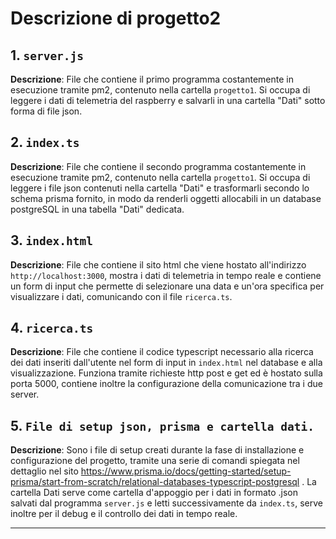 
# Descrizione di progetto2

## 1. `server.js`
**Descrizione**: File che contiene il primo programma costantemente in esecuzione tramite pm2, contenuto nella cartella `progetto1`. Si occupa di leggere i dati di telemetria del raspberry e salvarli in una cartella "Dati" sotto forma di file json.


## 2. `index.ts`
**Descrizione**: File che contiene il secondo programma costantemente in esecuzione tramite pm2, contenuto nella cartella `progetto1`. Si occupa di leggere i file json contenuti nella cartella "Dati" e trasformarli secondo lo schema prisma fornito, in modo da renderli oggetti allocabili in un database postgreSQL in una tabella "Dati" dedicata.


## 3. `index.html`
**Descrizione**: File che contiene il sito html che viene hostato all'indirizzo `http://localhost:3000`, mostra i dati di telemetria in tempo reale e contiene un form di input che permette di selezionare una data e un'ora specifica per visualizzare i dati, comunicando con il file `ricerca.ts`.


## 4. `ricerca.ts`
**Descrizione**: File che contiene il codice typescript necessario alla ricerca dei dati inseriti dall'utente nel form di input in `index.html` nel database e alla visualizzazione. Funziona tramite richieste http post e get ed è hostato sulla porta 5000, contiene inoltre la configurazione della comunicazione tra i due server.
 

## 5. `File di setup json, prisma e cartella dati.`
**Descrizione**: Sono i file di setup creati durante la fase di installazione e configurazione del progetto, tramite una serie di comandi spiegata nel dettaglio nel sito https://www.prisma.io/docs/getting-started/setup-prisma/start-from-scratch/relational-databases-typescript-postgresql .
La cartella Dati serve come cartella d'appoggio per i dati in formato .json salvati dal programma `server.js` e letti successivamente da `index.ts`, serve inoltre per il debug e il controllo dei dati in tempo reale.

<hr>
